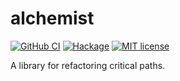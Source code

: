 # alchemist

[![GitHub CI](https://github.com/patrickt/alchemist/workflows/CI/badge.svg)](https://github.com/patrickt/alchemist/actions)
[![Hackage](https://img.shields.io/hackage/v/alchemist.svg?logo=haskell)](https://hackage.haskell.org/package/alchemist)
[![MIT license](https://img.shields.io/badge/license-MIT-blue.svg)](LICENSE)

A library for refactoring critical paths.
